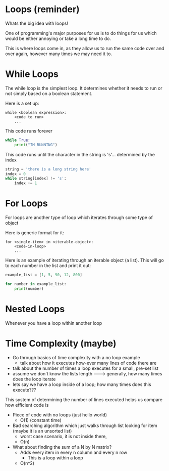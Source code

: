 # Loops (reminder)

Whats the big idea with loops!

One of programming's major purposes for us is to do things for us
which would be either annoying or take a long time to do.

This is where loops come in, as they allow us to run the same code over and over again,
however many times we may need it to.

# While Loops

The while loop is the simplest loop. It determines whether it needs to run or not simply based
on a boolean statement.


Here is a set up:

```
while <boolean expression>:
    <code to run>
    ...
```

This code runs forever
```python
while True:
    print("IM RUNNING")
```


This code runs until the character in the string is 's'... determined by the index
```python
string = 'there is a long string here'
index = 0
while string[index] != 's':
    index += 1
```


# For Loops 

For loops are another type of loop which iterates through 
some type of object

Here is generic format for it:
```
for <single-item> in <iterable-object>:
    <code-in-loop>
    ...
```

Here is an example of iterating through an iterable object (a list).
This will go to each number in the list and print it out:
```python
example_list = [1, 5, 90, 12, 800]

for number in example_list:
    print(number)
```


# Nested Loops

Whenever you have a loop within another loop


# Time Complexity (maybe)

- Go through basics of time complexity with a no loop example
  - talk about how it executes how-ever many lines of code there are
- talk about the number of times a loop executes for a small, pre-set list
- assume we don't know the lists length ---> generally, how many times does the loop iterate
- lets say we have a loop inside of a loop; how many times does this execute???

This system of determining the number of lines executed helps us compare how 
efficient code is

- Piece of code with no loops (just hello world)
  - O(1) (constant time)
- Bad searching algorithm which just walks through list looking for item (maybe it is an unsorted list)
  - worst case scenario, it is not inside there,
  - O(n)
- What about finding the sum of a N by N matrix?
  - Adds every item in every n column and every n row
    - This is a loop within a loop
  - O(n^2)
